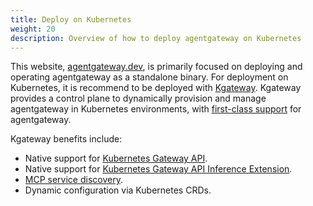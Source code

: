 ```yaml
---
title: Deploy on Kubernetes
weight: 20
description: Overview of how to deploy agentgateway on Kubernetes
---
```


This website, [agentgateway.dev](agentgateway.dev), is primarily focused on deploying and operating agentgateway as a standalone binary.
For deployment on Kubernetes, it is recommend to be deployed with [Kgateway](https://kgateway.dev/).
Kgateway provides a control plane to dynamically provision and manage agentgateway in Kubernetes environments, with [first-class support](https://kgateway.dev/docs/main/agentgateway/) for agentgateway.

Kgateway benefits include:
* Native support for [Kubernetes Gateway API](https://gateway-api.sigs.k8s.io/).
* Native support for [Kubernetes Gateway API Inference Extension](https://gateway-api-inference-extension.sigs.k8s.io/).
* [MCP service discovery](https://kgateway.dev/docs/main/agentgateway/mcp/dynamic-mcp/).
* Dynamic configuration via Kubernetes CRDs.
